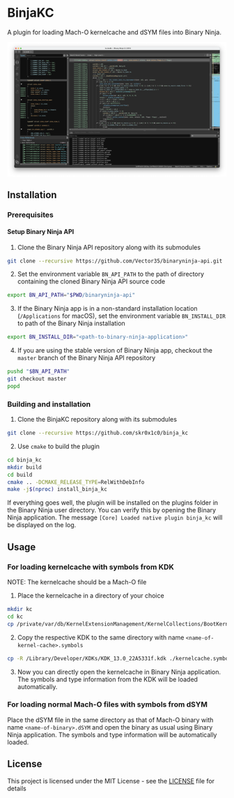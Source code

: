 # BinjaKC

A plugin for loading Mach-O kernelcache and dSYM files into Binary Ninja.

<img align="center" src="./resources/screenshot.png">

## Installation

### Prerequisites

#### Setup Binary Ninja API

1. Clone the Binary Ninja API repository along with its submodules

```bash
git clone --recursive https://github.com/Vector35/binaryninja-api.git
```

2. Set the environment variable `BN_API_PATH` to the path of directory containing the cloned Binary Ninja API source code 

```bash
export BN_API_PATH="$PWD/binaryninja-api"
```

3. If the Binary Ninja app is in a non-standard installation location (`/Applications` for macOS), set the environment variable `BN_INSTALL_DIR` to path of the Binary Ninja installation

```bash
export BN_INSTALL_DIR="<path-to-binary-ninja-application>"
```

4. If you are using the stable version of Binary Ninja app, checkout the `master` branch of the Binary Ninja API repository

```bash
pushd "$BN_API_PATH"
git checkout master
popd
```

### Building and installation

1. Clone the BinjaKC repository along with its submodules

```bash
git clone --recursive https://github.com/skr0x1c0/binja_kc
```

2. Use `cmake` to build the plugin

```bash
cd binja_kc
mkdir build
cd build
cmake .. -DCMAKE_RELEASE_TYPE=RelWithDebInfo
make -j$(nproc) install_binja_kc
```

If everything goes well, the plugin will be installed on the plugins folder in the Binary Ninja user directory. You can verify this by opening the Binary Ninja application. The message `[Core] Loaded native plugin binja_kc` will be displayed on the log.

## Usage

### For loading kernelcache with symbols from KDK

NOTE: The kernelcache should be a Mach-O file

1. Place the kernelcache in a directory of your choice

```bash
mkdir kc
cd kc
cp /private/var/db/KernelExtensionManagement/KernelCollections/BootKernelCollection.kc ./kernelcache
```

2. Copy the respective KDK to the same directory with name `<name-of-kernel-cache>.symbols`

```bash
cp -R /Library/Developer/KDKs/KDK_13.0_22A5331f.kdk ./kernelcache.symbols
```

3. Now you can directly open the kernelcache in Binary Ninja application. The symbols and type information from the KDK will be loaded automatically.

### For loading normal Mach-O files with symbols from dSYM

Place the dSYM file in the same directory as that of Mach-O binary with name `<name-of-binary>.dSYM` and open the binary as usual using Binary Ninja application. The symbols and type information will be automatically loaded.

## License

This project is licensed under the MIT License - see the [LICENSE](LICENSE) file for details
